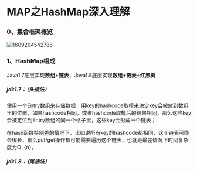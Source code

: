 # MAP之HashMap深入理解

### 0、集合框架概览

![1609204542786](E:\workSpace\bigdata\typora-user-images\1609204542786.png)

### 1、HashMap组成

​	Java1.7底层实现**数组+链表**，Java1.8底层实现**数组+链表+红黑树**

##### 	jdk1.7：（头插法）

​		使用一个Entry数组来存储数据，用key的hashcode取模来决定key会被放到数组里的位置，如果hashcode相同，或者hashcode取模后的结果相同，那么这些key会被定位到Entry数组的同一个格子里，这些key会形成一个链表；

​		在hash函数特别差的情况下，比如说所有key的hashcode都相同，这个链表可能会很长，那么put/get操作都可能需要遍历这个链表，也就是最差情况下时间复杂度为O（n）。

##### 	jdk1.8：（尾插法）

​			

